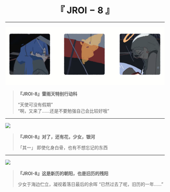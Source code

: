 # $$\text{『 }\mathrm{JROI-8}\text{ 』}$$
---
![](vx_images/334495920247985.png)
> **『JROI-8』雷雨天特别行动科**
> 
> “天使可没有假期”  
> “啊，又来了……还是不要勉强自己会比较好哦”
---
![](https://img-kysic-1258722770.file.myqcloud.com/9d24e2bd5b20f277e72914b1bc44543e/44b6413b44c70.png)
> **『JROI-8』对了，还有花，少女，银河**
> 
> 「其一」
> 即使化身白骨，也有不想忘记的东西
---
![](https://img-kysic-1258722770.file.myqcloud.com/8c10be566f21cceb653f209300936b97/68a6764e14651.png)
> **『JROI-8』这是新历的朝阳，也是旧历的残阳**
> 
> 少女于海边伫立，凝视着落日最后的余晖
> “已然过去了呢，旧历的一年......”
